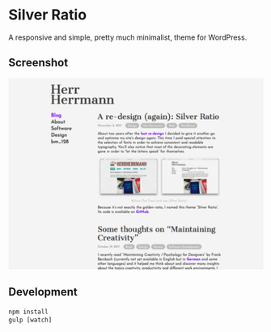 # Silver Ratio

A responsive and simple, pretty much minimalist, theme for WordPress.

## Screenshot

![A screenshot of the theme](screenshot.png)

## Development

    npm install
    gulp [watch]
